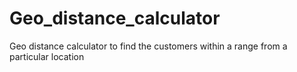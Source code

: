 # Geo_distance_calculator

Geo distance calculator to find the customers within a range from a particular location
